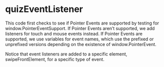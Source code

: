 # quizEventListener

This code first checks to see if Pointer Events are supported by testing for window.PointerEventSupport. If Pointer Events aren’t supported, we add listeners for touch and mouse events instead. If Pointer Events are supported, we use variables for event names, which use the prefixed or unprefixed versions depending on the existence of window.PointerEvent.

Notice that event listeners are added to a specific element, swipeFrontElement, for a specific type of event.
